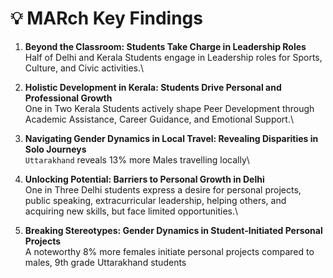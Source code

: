 # 💡 MARch Key Findings

1. **Beyond the Classroom: Students Take Charge in Leadership Roles**\
   Half of Delhi and Kerala Students engage in Leadership roles for Sports, Culture, and Civic activities.\

2. **Holistic Development in Kerala: Students Drive Personal and Professional Growth**\
   One in Two Kerala Students actively shape Peer Development through Academic Assistance, Career Guidance, and Emotional Support.\

3. **Navigating Gender Dynamics in Local Travel: Revealing Disparities in Solo Journeys**\
   `Uttarakhand` reveals 13% more Males travelling locally\

4. **Unlocking Potential: Barriers to Personal Growth in Delhi**\
   One in Three Delhi students express a desire for personal projects, public speaking, extracurricular leadership, helping others, and acquiring new skills, but face limited opportunities.\

5. **Breaking Stereotypes: Gender Dynamics in Student-Initiated Personal Projects**\
   A noteworthy 8% more females initiate personal projects compared to males, 9th grade Uttarakhand students
